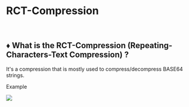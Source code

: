 # RCT-Compression
<br>
<h2>♦ What is the RCT-Compression (Repeating-Characters-Text Compression) ?</h2>
It's a compression that is mostly used to compress/decompress BASE64 strings.

Example

<img src="https://image.ibb.co/eVkFko/example.png">

